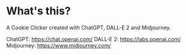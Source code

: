 # What's this?
A Cookie Clicker created with ChatGPT, DALL-E 2 and Midjourney.

ChatGPT: https://chat.openai.com/
DALL-E 2: https://labs.openai.com/
Midjourney: https://www.midjourney.com/

